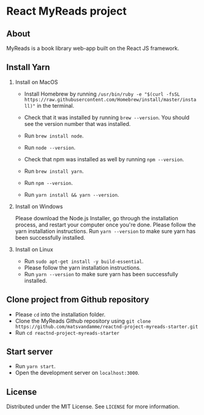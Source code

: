 <!-- GETTING STARTED -->
# React MyReads project

## About
MyReads is a book library web-app built on the React JS framework.

## Install Yarn 

1. Install on MacOS

    * Install Homebrew by running ```/usr/bin/ruby -e "$(curl -fsSL https://raw.githubusercontent.com/Homebrew/install/master/install)"``` in the terminal.

    * Check that it was installed by running ```brew --version```. You should see the version number that was installed.

    * Run ```brew install node```.

    * Run ```node --version```.
    
    * Check that npm was installed as well by running ```npm --version```.
    
    * Run ```brew install yarn```.

    * Run ```npm --version```.

    * Run ```yarn install && yarn --version```.

2. Install on Windows

    Please download the Node.js Installer, go through the installation process, and restart your computer once you're done.
    Please follow the yarn installation instructions.
    Run ```yarn --version``` to make sure yarn has been successfully installed.

3. Install on Linux

    * Run ```sudo apt-get install -y build-essential```.
    * Please follow the yarn installation instructions.
    * Run ```yarn --version``` to make sure yarn has been successfully installed.

## Clone project from Github repository
* Please ```cd``` into the installation folder.
* Clone the MyReads Github repository using ```git clone https://github.com/matsvandamme/reactnd-project-myreads-starter.git```
* Run ```cd reactnd-project-myreads-starter```

## Start server
* Run ```yarn start```.
* Open the development server on ```localhost:3000```.

<!-- LICENSE -->
## License

Distributed under the MIT License. See `LICENSE` for more information.

<!-- MARKDOWN LINKS & IMAGES -->
<!-- https://www.markdownguide.org/basic-syntax/#reference-style-links -->
[contributors-shield]: https://img.shields.io/github/contributors/github_username/repo.svg?style=for-the-badge
[contributors-url]: https://github.com/matsvandamme/reactnd-project-myreads-starter/graphs/contributors
[forks-shield]: https://img.shields.io/github/forks/github_username/repo.svg?style=for-the-badge
[forks-url]: https://github.com/github_username/repo/network/members
[stars-shield]: https://img.shields.io/github/stars/github_username/repo.svg?style=for-the-badge
[stars-url]: https://github.com/github_username/repo/stargazers
[issues-shield]: https://img.shields.io/github/issues/github_username/repo.svg?style=for-the-badge
[issues-url]: https://github.com/github_username/repo/issues
[license-shield]: https://img.shields.io/github/license/github_username/repo.svg?style=for-the-badge
[license-url]: https://github.com/github_username/repo/blob/master/LICENSE.txt
[linkedin-shield]: https://img.shields.io/badge/-LinkedIn-black.svg?style=for-the-badge&logo=linkedin&colorB=555
[linkedin-url]: https://linkedin.com/in/github_username
